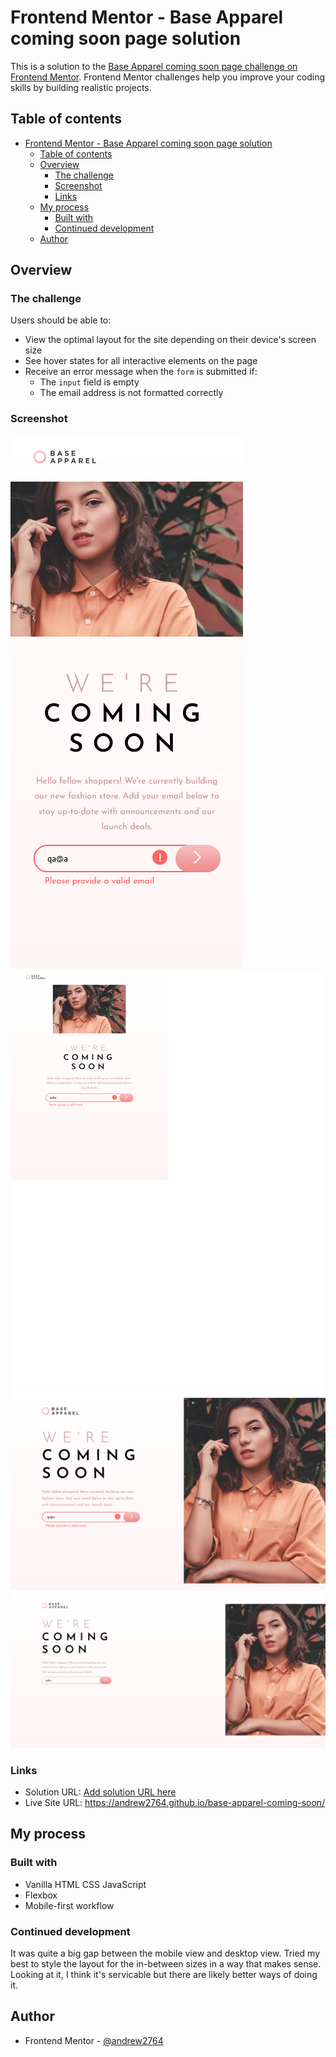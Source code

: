 # Frontend Mentor - Base Apparel coming soon page solution

This is a solution to the [Base Apparel coming soon page challenge on Frontend Mentor](https://www.frontendmentor.io/challenges/base-apparel-coming-soon-page-5d46b47f8db8a7063f9331a0). Frontend Mentor challenges help you improve your coding skills by building realistic projects.

## Table of contents

- [Frontend Mentor - Base Apparel coming soon page solution](#frontend-mentor---base-apparel-coming-soon-page-solution)
  - [Table of contents](#table-of-contents)
  - [Overview](#overview)
    - [The challenge](#the-challenge)
    - [Screenshot](#screenshot)
    - [Links](#links)
  - [My process](#my-process)
    - [Built with](#built-with)
    - [Continued development](#continued-development)
  - [Author](#author)

## Overview

### The challenge

Users should be able to:

- View the optimal layout for the site depending on their device's screen size
- See hover states for all interactive elements on the page
- Receive an error message when the `form` is submitted if:
  - The `input` field is empty
  - The email address is not formatted correctly

### Screenshot

![](./images/viewMobile.png)
![](./images/viewTablet.png)
![](./images/viewDesktop.png)
![](./images/viewLargerDesktop.png)


### Links

- Solution URL: [Add solution URL here](https://your-solution-url.com)
- Live Site URL: https://andrew2764.github.io/base-apparel-coming-soon/

## My process

### Built with

- Vanilla HTML CSS JavaScript
- Flexbox
- Mobile-first workflow

### Continued development

It was quite a big gap between the mobile view and desktop view. Tried my best to style the layout for the in-between sizes in a way that makes sense. Looking at it, I think it's servicable but there are likely better ways of doing it.

## Author

- Frontend Mentor - [@andrew2764](https://www.frontendmentor.io/profile/andrew2764)